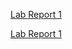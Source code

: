 [Lab Report 1](https://gjaroli04.github.io/cse15l-lab-reports/lab1.html) <br>

[Lab Report 1](https://gjaroli04.github.io/cse15l-lab-reports/lab2.html)
